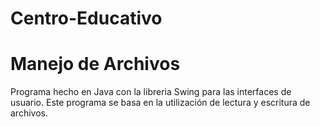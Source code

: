 # Centro-Educativo
# Manejo de Archivos
Programa hecho en Java con la libreria Swing para las interfaces de usuario.
Este programa se basa en la utilización de lectura y escritura de archivos.
